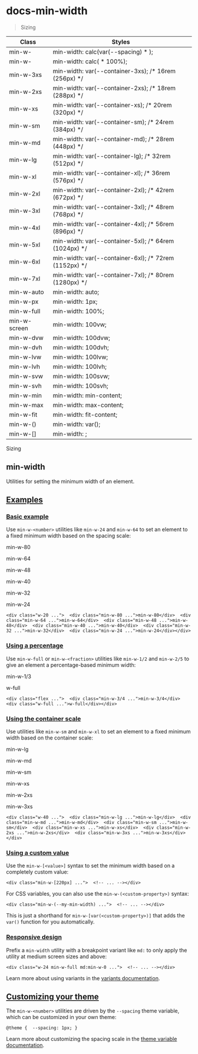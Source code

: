 # docs-min-width

> Sizing

| Class                     | Styles                                                |
| ------------------------- | ----------------------------------------------------- |
| min-w-<number>            | min-width: calc(var(--spacing) * <number>);           |
| min-w-<fraction>          | min-width: calc(<fraction> * 100%);                   |
| min-w-3xs                 | min-width: var(--container-3xs); /* 16rem (256px) */  |
| min-w-2xs                 | min-width: var(--container-2xs); /* 18rem (288px) */  |
| min-w-xs                  | min-width: var(--container-xs); /* 20rem (320px) */   |
| min-w-sm                  | min-width: var(--container-sm); /* 24rem (384px) */   |
| min-w-md                  | min-width: var(--container-md); /* 28rem (448px) */   |
| min-w-lg                  | min-width: var(--container-lg); /* 32rem (512px) */   |
| min-w-xl                  | min-width: var(--container-xl); /* 36rem (576px) */   |
| min-w-2xl                 | min-width: var(--container-2xl); /* 42rem (672px) */  |
| min-w-3xl                 | min-width: var(--container-3xl); /* 48rem (768px) */  |
| min-w-4xl                 | min-width: var(--container-4xl); /* 56rem (896px) */  |
| min-w-5xl                 | min-width: var(--container-5xl); /* 64rem (1024px) */ |
| min-w-6xl                 | min-width: var(--container-6xl); /* 72rem (1152px) */ |
| min-w-7xl                 | min-width: var(--container-7xl); /* 80rem (1280px) */ |
| min-w-auto                | min-width: auto;                                      |
| min-w-px                  | min-width: 1px;                                       |
| min-w-full                | min-width: 100%;                                      |
| min-w-screen              | min-width: 100vw;                                     |
| min-w-dvw                 | min-width: 100dvw;                                    |
| min-w-dvh                 | min-width: 100dvh;                                    |
| min-w-lvw                 | min-width: 100lvw;                                    |
| min-w-lvh                 | min-width: 100lvh;                                    |
| min-w-svw                 | min-width: 100svw;                                    |
| min-w-svh                 | min-width: 100svh;                                    |
| min-w-min                 | min-width: min-content;                               |
| min-w-max                 | min-width: max-content;                               |
| min-w-fit                 | min-width: fit-content;                               |
| min-w-(<custom-property>) | min-width: var(<custom-property>);                    |
| min-w-[<value>]           | min-width: <value>;                                   |

Sizing

## min-width

Utilities for setting the minimum width of an element.

## [Examples](#examples)

### [Basic example](#basic-example)

Use `min-w-<number>` utilities like `min-w-24` and `min-w-64` to set an element to a fixed minimum width based on the spacing scale:

min-w-80

min-w-64

min-w-48

min-w-40

min-w-32

min-w-24

    <div class="w-20 ...">  <div class="min-w-80 ...">min-w-80</div>  <div class="min-w-64 ...">min-w-64</div>  <div class="min-w-48 ...">min-w-48</div>  <div class="min-w-40 ...">min-w-40</div>  <div class="min-w-32 ...">min-w-32</div>  <div class="min-w-24 ...">min-w-24</div></div>

### [Using a percentage](#using-a-percentage)

Use `min-w-full` or `min-w-<fraction>` utilities like `min-w-1/2` and `min-w-2/5` to give an element a percentage-based minimum width:

min-w-1/3

w-full

    <div class="flex ...">  <div class="min-w-3/4 ...">min-w-3/4</div>  <div class="w-full ...">w-full</div></div>

### [Using the container scale](#using-the-container-scale)

Use utilities like `min-w-sm` and `min-w-xl` to set an element to a fixed minimum width based on the container scale:

min-w-lg

min-w-md

min-w-sm

min-w-xs

min-w-2xs

min-w-3xs

    <div class="w-40 ...">  <div class="min-w-lg ...">min-w-lg</div>  <div class="min-w-md ...">min-w-md</div>  <div class="min-w-sm ...">min-w-sm</div>  <div class="min-w-xs ...">min-w-xs</div>  <div class="min-w-2xs ...">min-w-2xs</div>  <div class="min-w-3xs ...">min-w-3xs</div></div>

### [Using a custom value](#using-a-custom-value)

Use the `min-w-[<value>]` syntax to set the minimum width based on a completely custom value:

    <div class="min-w-[220px] ...">  <!-- ... --></div>

For CSS variables, you can also use the `min-w-(<custom-property>)` syntax:

    <div class="min-w-(--my-min-width) ...">  <!-- ... --></div>

This is just a shorthand for `min-w-[var(<custom-property>)]` that adds the `var()` function for you automatically.

### [Responsive design](#responsive-design)

Prefix a `min-width` utility with a breakpoint variant like `md:` to only apply the utility at medium screen sizes and above:

    <div class="w-24 min-w-full md:min-w-0 ...">  <!-- ... --></div>

Learn more about using variants in the [variants documentation](/docs/hover-focus-and-other-states).

## [Customizing your theme](#customizing-your-theme)

The `min-w-<number>` utilities are driven by the `--spacing` theme variable, which can be customized in your own theme:

    @theme {  --spacing: 1px; }

Learn more about customizing the spacing scale in the [theme variable documentation](/docs/theme).
